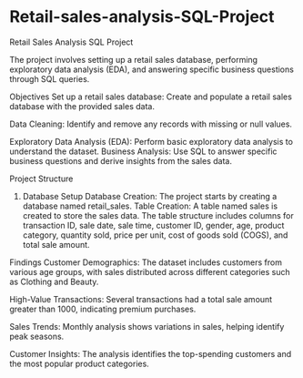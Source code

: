 # Retail-sales-analysis-SQL-Project
Retail Sales Analysis SQL Project


The project involves setting up a retail sales database, performing exploratory data analysis (EDA), and answering specific business questions through SQL queries. 

Objectives
Set up a retail sales database: Create and populate a retail sales database with the provided sales data.

Data Cleaning: Identify and remove any records with missing or null values.

Exploratory Data Analysis (EDA): Perform basic exploratory data analysis to understand the dataset.
Business Analysis: Use SQL to answer specific business questions and derive insights from the sales data.

Project Structure
1. Database Setup
Database Creation: The project starts by creating a database named retail_sales.
Table Creation: A table named sales is created to store the sales data. The table structure includes columns for transaction ID, sale date, sale time, customer ID, gender, age, product category, quantity sold, price per unit, cost of goods sold (COGS), and total sale amount.


Findings
Customer Demographics: The dataset includes customers from various age groups, with sales distributed across different categories such as Clothing and Beauty.

High-Value Transactions: Several transactions had a total sale amount greater than 1000, indicating premium purchases.

Sales Trends: Monthly analysis shows variations in sales, helping identify peak seasons.

Customer Insights: The analysis identifies the top-spending customers and the most popular product categories.

